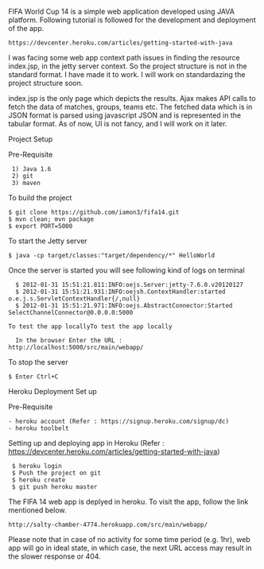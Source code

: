FIFA World Cup 14 is a simple web application developed using JAVA platform. Following tutorial is followed for the development and deployment of the app.

    https://devcenter.heroku.com/articles/getting-started-with-java

I was facing some web app context path issues in finding the resource index.jsp, in the jetty server context. So the project structure is not in the standard format. I have made it to work. I will work on standardazing the project structure soon. 

index.jsp is the only page which depicts the results. Ajax makes API calls to fetch the data of matches, groups, teams etc. The fetched data which is in JSON format is parsed using javascript JSON and is represented in the tabular format.  As of now, UI is not fancy, and I will work on it later.


Project Setup

   Pre-Requisite
   
     1) Java 1.6
     2) git
     3) maven
      
   To build the project
   
    $ git clone https://github.com/iamon3/fifa14.git
    $ mvn clean; mvn package
    $ export PORT=5000

   To start the Jetty server
   
    $ java -cp target/classes:"target/dependency/*" HelloWorld
   
   Once the server is started you will see following kind of logs on terminal
   
      $ 2012-01-31 15:51:21.811:INFO:oejs.Server:jetty-7.6.0.v20120127
      $ 2012-01-31 15:51:21.931:INFO:oejsh.ContextHandler:started o.e.j.s.ServletContextHandler{/,null}
      $ 2012-01-31 15:51:21.971:INFO:oejs.AbstractConnector:Started SelectChannelConnector@0.0.0.0:5000
      
    To test the app locallyTo test the app locally
  
      In the browser Enter the URL : http://localhost:5000/src/main/webapp/
      
      
   To stop the server 
    
    $ Enter Ctrl+C
   

Heroku Deployment Set up

  Pre-Requisite
  
    - heroku account (Refer : https://signup.heroku.com/signup/dc)
    - heroku toolbelt 
    
  Setting up and deploying app in Heroku (Refer : https://devcenter.heroku.com/articles/getting-started-with-java)
  
     $ heroku login
     $ Push the project on git
     $ heroku create
     $ git push heroku master
     
   The FIFA 14 web app is deplyed in heroku. To visit the app, follow the link mentioned below. 

    http://salty-chamber-4774.herokuapp.com/src/main/webapp/

   Please note that in case of no activity for some time period (e.g. 1hr), web app will go in ideal state, in which case,     the next URL access may result in the slower response or 404. 
